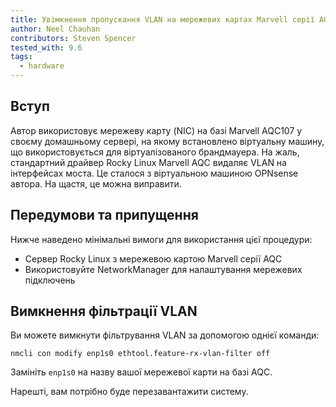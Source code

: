 ```yaml
---
title: Увімкнення пропускання VLAN на мережевих картах Marvell серії AQC
author: Neel Chauhan
contributors: Steven Spencer
tested_with: 9.6
tags:
  - hardware
---
```


## Вступ

Автор використовує мережеву карту (NIC) на базі Marvell AQC107 у своєму домашньому сервері, на якому встановлено віртуальну машину, що використовується для віртуалізованого брандмауера. На жаль, стандартний драйвер Rocky Linux Marvell AQC видаляє VLAN на інтерфейсах моста. Це сталося з віртуальною машиною OPNsense автора. На щастя, це можна виправити.

## Передумови та припущення

Нижче наведено мінімальні вимоги для використання цієї процедури:

- Сервер Rocky Linux з мережевою картою Marvell серії AQC
- Використовуйте NetworkManager для налаштування мережевих підключень

## Вимкнення фільтрації VLAN

Ви можете вимкнути фільтрування VLAN за допомогою однієї команди:

    nmcli con modify enp1s0 ethtool.feature-rx-vlan-filter off

Замініть `enp1s0` на назву вашої мережевої карти на базі AQC.

Нарешті, вам потрібно буде перезавантажити систему.

